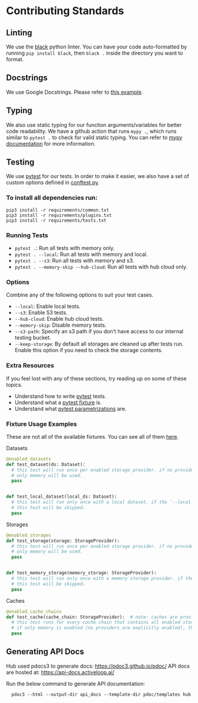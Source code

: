 # Contributing Standards

## Linting

We use the [black](https://pypi.org/project/black/) python linter. You can have your code auto-formatted by
running `pip install black`, then `black .` inside the directory you want to format.

## Docstrings

We use Google Docstrings. Please refer
to [this example](https://sphinxcontrib-napoleon.readthedocs.io/en/latest/example_google.html).

## Typing
We also use static typing for our function arguments/variables for better code readability. We have a github action that runs `mypy .`, which runs similar to `pytest .` to check for valid static typing. You can refer to [mypy documentation](https://mypy.readthedocs.io/en/stable/) for more information.

## Testing
We use [pytest](https://docs.pytest.org/en/6.2.x/) for our tests. In order to make it easier, we also have a set of custom options defined in [conftest.py](conftest.py).

### To install all dependencies run:

```
pip3 install -r requirements/common.txt
pip3 install -r requirements/plugins.txt
pip3 install -r requirements/tests.txt
```


### Running Tests
- `pytest .`: Run all tests with memory only.
- `pytest . --local`: Run all tests with memory and local.
- `pytest . --s3`: Run all tests with memory and s3.
- `pytest . --memory-skip --hub-cloud`: Run all tests with hub cloud only.


### Options
Combine any of the following options to suit your test cases.

- `--local`: Enable local tests.
- `--s3`: Enable S3 tests.
- `--hub-cloud`: Enable hub cloud tests.
- `--memory-skip`: Disable memory tests.
- `--s3-path`: Specify an s3 path if you don't have access to our internal testing bucket.
- `--keep-storage`: By default all storages are cleaned up after tests run. Enable this option if you need to check the storage contents.


### Extra Resources
If you feel lost with any of these sections, try reading up on some of these topics.

- Understand how to write [pytest](https://docs.pytest.org/en/6.2.x/) tests.
- Understand what a [pytest fixture](https://docs.pytest.org/en/6.2.x/fixture.html) is.
- Understand what [pytest parametrizations](https://docs.pytest.org/en/6.2.x/parametrize.html) are.


### Fixture Usage Examples
These are not all of the available fixtures. You can see all of them [here](hub/tests/).

Datasets
```python
@enabled_datasets
def test_dataset(ds: Dataset):
  # this test will run once per enabled storage provider. if no providers are explicitly enabled,
  # only memory will be used.
  pass


def test_local_dataset(local_ds: Dataset):
  # this test will run only once with a local dataset. if the `--local` option is not provided,
  # this test will be skipped.
  pass
```

Storages
```python
@enabled_storages
def test_storage(storage: StorageProvider):
  # this test will run once per enabled storage provider. if no providers are explicitly enabled,
  # only memory will be used.
  pass


def test_memory_storage(memory_storage: StorageProvider):
  # this test will run only once with a memory storage provider. if the `--memory-skip` option is provided,
  # this test will be skipped.
  pass
```

Caches
```python
@enabled_cache_chains
def test_cache(cache_chain: StorageProvider):  # note: caches are provided as `StorageProvider`s
  # this test runs for every cache chain that contains all enabled storage providers.
  # if only memory is enabled (no providers are explicitly enabled), this test will be skipped.
  pass
```

## Generating API Docs

Hub used pdocs3 to generate docs: https://pdoc3.github.io/pdoc/
API docs are hosted at: https://api-docs.activeloop.ai/

Run the below command to generate API documentation:
```
  pdoc3 --html --output-dir api_docs --template-dir pdoc/templates hub
```